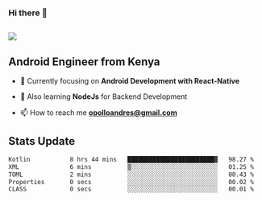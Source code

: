 ### Hi there 👋
<h2 align="left"><img src="https://readme-typing-svg.herokuapp.com?color='blue'&lines=I'm+Andrew+Opollo😊;Welcome+to+my+Github😜"> </h2>

## Android Engineer from Kenya


- 🌱 Currently focusing on **Android Development with React-Native**

- 🔭 Also learning **NodeJs** for Backend Development

- 📫 How to reach me **opolloandres@gmail.com**


## Stats Update
<!--START_SECTION:waka-->

```txt
Kotlin           8 hrs 44 mins   ████████████████████████▓   98.27 %
XML              6 mins          ▒░░░░░░░░░░░░░░░░░░░░░░░░   01.25 %
TOML             2 mins          ░░░░░░░░░░░░░░░░░░░░░░░░░   00.43 %
Properties       0 secs          ░░░░░░░░░░░░░░░░░░░░░░░░░   00.02 %
CLASS            0 secs          ░░░░░░░░░░░░░░░░░░░░░░░░░   00.01 %
```

<!--END_SECTION:waka-->


